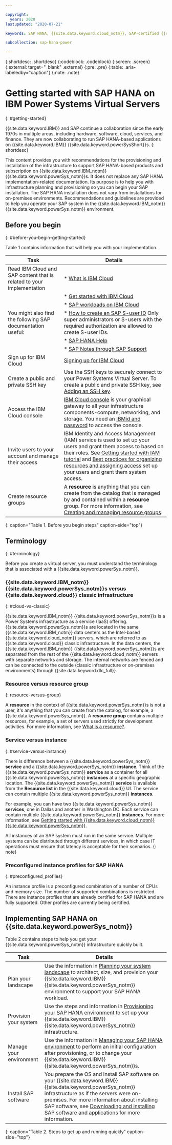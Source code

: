```yaml
---

copyright:
  years: 2020
lastupdated: "2020-07-21"

keywords: SAP HANA, {{site.data.keyword.cloud_notm}}, SAP-certified {{site.data.keyword.powerSys_notm}}, {{site.data.keyword.powerSysShort}}, {{site.data.keyword.powerSys_notm}}

subcollection: sap-hana-power

---
```


{:shortdesc: .shortdesc}
{:codeblock: .codeblock}
{:screen: .screen}
{:external: target="_blank" .external}
{:pre: .pre}
{:table: .aria-labeledby="caption"}
{:note: .note}

# Getting started with SAP HANA on IBM Power Systems Virtual Servers
{: #getting-started}

{{site.data.keyword.IBM}} and SAP continue a collaboration since the early 1970s in multiple areas, including hardware, software, cloud, services, and finance. They are now collaborating to run SAP HANA-based applications on {{site.data.keyword.IBM}} {{site.data.keyword.powerSysShort}}s.
{: shortdesc}

This content provides you with recommendations for the provisioning and installation of the infrastructure to support SAP HANA-based products and subscription on {{site.data.keyword.IBM_notm}} {{site.data.keyword.powerSys_notm}}s. It does not replace any SAP HANA implementation-related documentation. Its purpose is to help you with infrastructure planning and provisioning so you can begin your SAP installation. The SAP HANA installation does not vary from installations for on-premises environments. Recommendations and guidelines are provided to help you operate your SAP system in the {{site.data.keyword.IBM_notm}} {{site.data.keyword.powerSys_notm}} environment.

## Before you begin
{: #before-you-begin-getting-started}

Table 1 contains information that will help you with your implementation.

| Task | Details |
| ----- | ----- |
| Read IBM Cloud and SAP content that is related to your implementation | * [What is IBM Cloud](https://www.ibm.com/cloud) |
| | * [Get started with IBM Cloud](https://www.ibm.com/cloud/get-started) |
| | * [SAP workloads on IBM Cloud](https://www.ibm.com/cloud/sap/certified-infrastructure)|
| You might also find the following SAP documentation useful:  | * [How to create an SAP S-user ID](https://www.youtube.com/watch?v=4wICiRTP8u0/) Only super administrators or S-users with the required authorization are allowed to create S-user IDs. |
| | * [SAP HANA Help](https://help.sap.com/viewer/product/SAP_HANA_PLATFORM/2.0.04/en-US) |
| | * [SAP Notes through SAP Support](https://support.sap.com/en/index.html) |
| Sign up for IBM Cloud | [Signing up for IBM Cloud](/docs/account/adminpublic.html#signing-up-for-ibm-cloud) |
| Create a public and private SSH key | Use the SSH keys to securely connect to your Power Systems Virtual Server. To create a public and private SSH key, see [Adding an SSH key](/docs/ssh-keys?topic=ssh-keys-adding-an-ssh-key). |
| Access the IBM Cloud console | [IBM Cloud console](https://cloud.ibm.com) is your graphical gateway to all your infrastructure components-compute, networking, and storage. You need an [IBMid and password](/docs/account?topic=account-signup#signing-up-for-ibm-cloud) to access the console. |
| Invite users to your account and manage their access | IBM Identity and Access Management (IAM) service is used to set up your users and grant them access to based on their roles. See [Getting started with IAM tutorial](/docs/iam?topic=iam-getstarted) and [Best practices for organizing resources and assigning access](/docs/account?topic=account-account_setup) set up your users and grant them system access. |
| Create resource groups | A **resource** is anything that you can create from the catalog that is managed by and contained within a **resource** group. For more information, see [Creating and managing resource groups](/docs/resources?topic=resources-rgs).
{: caption="Table 1. Before you begin steps" caption-side="top"}

## Terminology
{: #terminology}

Before you create a virtual server, you must understand the terminology that is associated with a {{site.data.keyword.powerSys_notm}}.

### {{site.data.keyword.IBM_notm}} {{site.data.keyword.powerSys_notm}}s versus {{site.data.keyword.cloud}} classic infrastructure
{: #cloud-vs-classic}

{{site.data.keyword.IBM_notm}} {{site.data.keyword.powerSys_notm}}s is a Power Systems infrastructure as a service (IaaS) offering. {{site.data.keyword.powerSys_notm}}s are located in the same {{site.data.keyword.IBM_notm}} data centers as the Intel-based {{site.data.keyword.cloud_notm}} servers, which are referred to as {{site.data.keyword.cloud}} classic infrastructure. In the data centers, the {{site.data.keyword.IBM_notm}} {{site.data.keyword.powerSys_notm}}s are separated from the rest of the {{site.data.keyword.cloud_notm}} servers with separate networks and storage. The internal networks are fenced and can be connected to the outside (classic infrastructure or on-premises environments) through {{site.data.keyword.dlc_full}}.

### Resource versus resource group
{: resource-versus-group}

A **resource** in the context of {{site.data.keyword.powerSys_notm}}s is not a user, it's anything that you can create from the catalog, for example, a {{site.data.keyword.powerSys_notm}}. A **resource group** contains multiple resources, for example, a set of servers used strictly for development activities. For more information, see [What is a resource?](/docs/resources?topic=resources-resource).

### Service versus instance
{: #service-versus-instance}

There is difference between a {{site.data.keyword.powerSys_notm}} **service** and a {{site.data.keyword.powerSys_notm}} **instance**. Think of the {{site.data.keyword.powerSys_notm}} **service** as a container for all {{site.data.keyword.powerSys_notm}} **instances** at a specific geographic location. The {{site.data.keyword.powerSys_notm}} **service** is available from the **Resource list** in the {{site.data.keyword.cloud}} UI. The service can contain multiple {{site.data.keyword.powerSys_notm}} **instances**.

For example, you can have two {{site.data.keyword.powerSys_notm}} **services**, one in Dallas and another in Washington DC. Each service can contain multiple {{site.data.keyword.powerSys_notm}} **instances**. For more information, see [Getting started with {{site.data.keyword.cloud_notm}} {{site.data.keyword.powerSys_notm}}](/docs/power-iaas?topic=power-iaas-getting-started).

All instances of an SAP system must run in the same service. Multiple systems can be distributed through different services, in which case IT operations must ensure that latency is acceptable for their scenarios.
{: note}

### Preconfigured instance profiles for SAP HANA
{: #preconfigured_profiles}

An instance profile is a preconfigured combination of a number of CPUs and memory size. The number of supported combinations is restricted. There are instance profiles that are already certified for SAP HANA and are fully supported. Other profiles are currently being certified.

## Implementing SAP HANA on {{site.data.keyword.powerSys_notm}}

Table 2 contains steps to help you get your {{site.data.keyword.powerSys_notm}} infrastructure quickly built.

| Task | Details |
| ----- | ----- |
| Plan your landscape | Use the information in [Planning your system landscape](/docs/sap-hana-power?topic=sap-hana-power-planning-your-system-landscape) to architect, size, and provision your {{site.data.keyword.IBM}} {{site.data.keyword.powerSys_notm}} environment to support your SAP HANA workload. |
| Provision your system | Use the steps and information in [Provisioning your SAP HANA environment](/docs/sap-hana-power?topic=sap-hana-power-provision_environment) to set up your {{site.data.keyword.IBM}} {{site.data.keyword.powerSys_notm}} infrastructure. |
| Manage your environment | Use the information in [Managing your SAP HANA environment](/docs/sap-hana-power?topic=sap-hana-power-manage_environment) to perform an initial configuration after provisioning, or to change your {{site.data.keyword.IBM}} {{site.data.keyword.powerSys_notm}}s. |
| Install SAP software | You prepare the OS and install SAP software on your {{site.data.keyword.IBM}} {{site.data.keyword.powerSys_notm}} infrastructure as if the servers were on-premises. For more information about installing SAP software, see [Downloading and installing SAP software and applications](/docs/sap-hana-power?topic=sap-hana-power-download_and_install) for more information. |
{: caption="Table 2. Steps to get up and running quickly" caption-side="top"}
